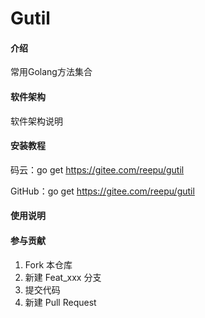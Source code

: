 # Gutil

#### 介绍
常用Golang方法集合

#### 软件架构
软件架构说明


#### 安装教程

码云：go get https://gitee.com/reepu/gutil

GitHub：go get https://gitee.com/reepu/gutil

#### 使用说明



#### 参与贡献

1. Fork 本仓库
2. 新建 Feat_xxx 分支
3. 提交代码
4. 新建 Pull Request